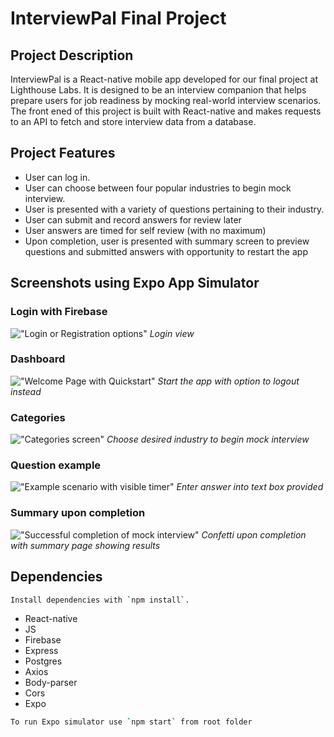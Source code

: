 # InterviewPal Final Project

## Project Description 

InterviewPal is a React-native mobile app developed for our final project at Lighthouse Labs. It is designed to be an interview companion that helps prepare users for job readiness by mocking real-world interview scenarios. The front ened of this project is built with React-native and makes requests to an API to fetch and store interview data from a database. 

## Project Features

- User can log in.
- User can choose between four popular industries to begin mock interview.
- User is presented with a variety of questions pertaining to their industry.
- User can submit and record answers for review later
- User answers are timed for self review (with no maximum)
- Upon completion, user is presented with summary screen to preview questions and submitted answers with opportunity to restart the app

## Screenshots using Expo App Simulator

### Login with Firebase
!["Login or Registration options"]()
_Login view_

### Dashboard 
!["Welcome Page with Quickstart"]()
_Start the app with option to logout instead_

### Categories 
!["Categories screen"]()
_Choose desired industry to begin mock interview_

### Question example 
!["Example scenario with visible timer"]()
_Enter answer into text box provided_

### Summary upon completion 
!["Successful completion of mock interview"]()
_Confetti upon completion with summary page showing results_

## Dependencies

```sh
Install dependencies with `npm install`.
```

- React-native
- JS
- Firebase
- Express
- Postgres
- Axios
- Body-parser
- Cors
- Expo

```sh
To run Expo simulator use `npm start` from root folder
```
